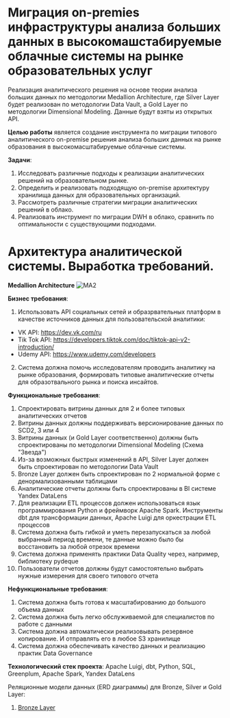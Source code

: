 # Миграция on-premies инфраструктуры анализа больших данных в высокомашстабируемые облачные системы на рынке образовательных услуг

Реализация аналитического решения на основе теории анализа больших данных по методологии Medallion Architecture, где Silver Layer будет реализован по методологии Data Vault, а Gold Layer по методологии Dimensional Modeling. Данные будут взяты из открытых API. 

**Целью работы** является создание инструмента по миграции типового аналитического on-premise решения анализа больших данных на рынке образования в высокомасштабируемые облачные системы.  

**Задачи**: 
1.	Исследовать различные подходы к реализации аналитических решений на образовательном рынке. 
2.	Определить и реализовать подходящую on-premise архитектуру хранилища данных для образовательных организаций. 
3.	Рассмотреть различные стратегии миграции аналитических решений в облако. 
4.	Реализовать инструмент по миграции DWH в облако, сравнить по оптимальности с существующими подходами.  

# Архитектура аналитической системы. Выработка требований.

**Medallion Architecture** 
![MA2](https://github.com/user-attachments/assets/4022e7cc-5de0-42c3-9685-c4bd7181716c)

**Бизнес требования**: 
1. Использовать API социальных сетей и образрвательных платформ в качестве источников данных для пользовательской аналитики:
* VK API: https://dev.vk.com/ru
* Tik Tok API: https://developers.tiktok.com/doc/tiktok-api-v2-introduction/
* Udemy API: https://www.udemy.com/developers
2. Система должна помочь исследователям проводить аналитику на рынке образования, формировать типовые аналитические отчеты для образотвального рынка и поиска инсайтов.

**Функциональные требования**: 
1. Спроектировать витрины данных для 2 и более типовых аналитических отчетов
2. Витрины данных должны поддерживать версионирование данных по SCD2, 3 или 4
3. Витрины данных (и Gold Layer соответственно) должны быть спроектированы по методологии Dimensional Modeling (Схема "Звезда")
4. Из-за возможных быстрых изменений в API, Silver Layer должен быть спроектирован по методологии Data Vault
5. Bronze Layer должен быть спроектирован по 2 нормальной форме с денормализованными таблицами
6. Аналитические отчеты должны быть спроектированы в BI системе Yandex DataLens
7. Для реализации ETL процессов должен использоваться язык программирования Python и фреймворк Apache Spark. Инструменты dbt для трансформации данных, Apache Luigi для оркестрации ETL процессов
8. Система должна быть гибкой и уметь перезапускаться за любой выбранный период времени, те данные можно было бы восстановить за любой отрезок времени
9. Система должна применять практики Data Quality через, например, библиотеку pydeque
10. Пользователи отчетов должны будут самостоятельно выбрать нужные измерения для своего типового отчета

**Нефункциональные требования**: 
1. Система должна быть готова к масштабированию до большого объема данных
2. Система должна быть легко обслуживаемой для специалистов по работе с данными
3. Система должна автоматически реализовывать резервное копирование. И отправлять его в любое S3 хранилище
4. Система должна обеспечивать качество данных и реализацию практик Data Governance

**Технологический стек проекта**: Apache Luigi, dbt, Python, SQL, Greenplum, Apache Spark, Yandex DataLens 

Реляционные модели данных (ERD диаграммы) для Bronze, Silver и Gold Layer: 
1. [Bronze Layer](https://путь/к/ссылке)
